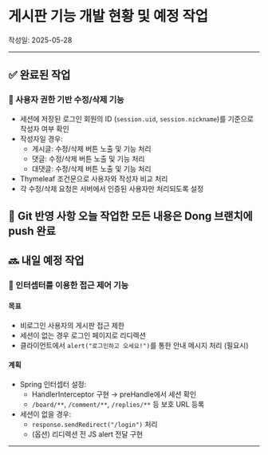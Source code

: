 # 게시판 기능 개발 현황 및 예정 작업
작성일: 2025-05-28

---

## ✅ 완료된 작업


### 🔧 사용자 권한 기반 수정/삭제 기능
- 세션에 저장된 로그인 회원의 ID (`session.uid`, `session.nickname`)를 기준으로 작성자 여부 확인
- 작성자일 경우:
  - 게시글: 수정/삭제 버튼 노출 및 기능 처리
  - 댓글: 수정/삭제 버튼 노출 및 기능 처리
  - 대댓글: 수정/삭제 버튼 노출 및 기능 처리
- Thymeleaf 조건문으로 사용자와 작성자 비교 처리
- 각 수정/삭제 요청은 서버에서 인증된 사용자만 처리되도록 설정


📌  Git 반영 사항
오늘 작업한 모든 내용은 Dong 브랜치에 push 완료
---


## 🔜 내일 예정 작업

### 🔐 인터셉터를 이용한 접근 제어 기능


#### 목표
- 비로그인 사용자의 게시판 접근 제한
- 세션이 없는 경우 로그인 페이지로 리디렉션
- 클라이언트에서 `alert("로그인하고 오세요!")`를 통한 안내 메시지 처리 (필요시)


#### 계획
- Spring 인터셉터 설정:
  - HandlerInterceptor 구현 → preHandle에서 세션 확인
  - `/board/**`, `/comment/**`, `/replies/**` 등 보호 URL 등록
- 세션이 없을 경우:
  - `response.sendRedirect("/login")` 처리
  - (옵션) 리디렉션 전 JS alert 전달 구현

---
